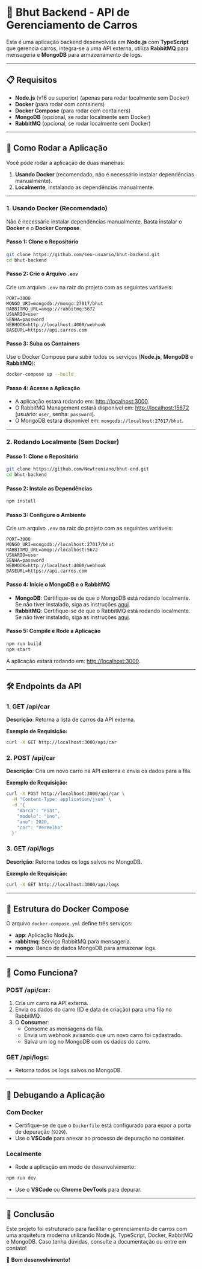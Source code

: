 # 🚗 Bhut Backend - API de Gerenciamento de Carros

Esta é uma aplicação backend desenvolvida em **Node.js** com **TypeScript** que gerencia carros, integra-se a uma API externa, utiliza **RabbitMQ** para mensageria e **MongoDB** para armazenamento de logs.

---

## 📋 Requisitos

- **Node.js** (v16 ou superior) (apenas para rodar localmente sem Docker)
- **Docker** (para rodar com containers)
- **Docker Compose** (para rodar com containers)
- **MongoDB** (opcional, se rodar localmente sem Docker)
- **RabbitMQ** (opcional, se rodar localmente sem Docker)

---

## 🚀 Como Rodar a Aplicação

Você pode rodar a aplicação de duas maneiras:
1. **Usando Docker** (recomendado, não é necessário instalar dependências manualmente).
2. **Localmente**, instalando as dependências manualmente.

---

### 1. Usando Docker (Recomendado)

Não é necessário instalar dependências manualmente. Basta instalar o **Docker** e o **Docker Compose**.

#### Passo 1: Clone o Repositório

```bash
git clone https://github.com/seu-usuario/bhut-backend.git
cd bhut-backend
```

#### Passo 2: Crie o Arquivo `.env`

Crie um arquivo `.env` na raiz do projeto com as seguintes variáveis:

```
PORT=3000
MONGO_URI=mongodb://mongo:27017/bhut
RABBITMQ_URL=amqp://rabbitmq:5672
USUARIO=user
SENHA=password
WEBHOOK=http://localhost:4000/webhook
BASEURL=https://api.carros.com
```

#### Passo 3: Suba os Containers

Use o Docker Compose para subir todos os serviços (**Node.js**, **MongoDB** e **RabbitMQ**):

```bash
docker-compose up --build
```

#### Passo 4: Acesse a Aplicação

- A aplicação estará rodando em: [http://localhost:3000](http://localhost:3000).
- O RabbitMQ Management estará disponível em: [http://localhost:15672](http://localhost:15672) (usuário: `user`, senha: `password`).
- O MongoDB estará disponível em: `mongodb://localhost:27017/bhut`.

---

### 2. Rodando Localmente (Sem Docker)

#### Passo 1: Clone o Repositório

```bash
git clone https://github.com/Newtroniano/bhut-end.git
cd bhut-backend
```

#### Passo 2: Instale as Dependências

```bash
npm install
```

#### Passo 3: Configure o Ambiente

Crie um arquivo `.env` na raiz do projeto com as seguintes variáveis:

```
PORT=3000
MONGO_URI=mongodb://localhost:27017/bhut
RABBITMQ_URL=amqp://localhost:5672
USUARIO=user
SENHA=password
WEBHOOK=http://localhost:4000/webhook
BASEURL=https://api.carros.com
```

#### Passo 4: Inicie o MongoDB e o RabbitMQ

- **MongoDB**: Certifique-se de que o MongoDB está rodando localmente. Se não tiver instalado, siga as instruções [aqui](https://www.mongodb.com/docs/manual/installation/).
- **RabbitMQ**: Certifique-se de que o RabbitMQ está rodando localmente. Se não tiver instalado, siga as instruções [aqui](https://www.rabbitmq.com/download.html).

#### Passo 5: Compile e Rode a Aplicação

```bash
npm run build
npm start
```

A aplicação estará rodando em: [http://localhost:3000](http://localhost:3000).

---

## 🛠️ Endpoints da API

### 1. **GET /api/car**
**Descrição**: Retorna a lista de carros da API externa.

**Exemplo de Requisição:**
```bash
curl -X GET http://localhost:3000/api/car
```

### 2. **POST /api/car**
**Descrição**: Cria um novo carro na API externa e envia os dados para a fila.

**Exemplo de Requisição:**
```bash
curl -X POST http://localhost:3000/api/car \
  -H "Content-Type: application/json" \
  -d '{
    "marca": "Fiat",
    "modelo": "Uno",
    "ano": 2020,
    "cor": "Vermelho"
  }'
```

### 3. **GET /api/logs**
**Descrição**: Retorna todos os logs salvos no MongoDB.

**Exemplo de Requisição:**
```bash
curl -X GET http://localhost:3000/api/logs
```

---

## 🐳 Estrutura do Docker Compose

O arquivo `docker-compose.yml` define três serviços:

- **app**: Aplicação Node.js.
- **rabbitmq**: Serviço RabbitMQ para mensageria.
- **mongo**: Banco de dados MongoDB para armazenar logs.

---

## 🧠 Como Funciona?

### **POST /api/car:**

1. Cria um carro na API externa.
2. Envia os dados do carro (ID e data de criação) para uma fila no RabbitMQ.
3. O **Consumer**:
   - Consome as mensagens da fila.
   - Envia um webhook avisando que um novo carro foi cadastrado.
   - Salva um log no MongoDB com os dados do carro.

### **GET /api/logs:**

- Retorna todos os logs salvos no MongoDB.

---

## 🐛 Debugando a Aplicação

### **Com Docker**

- Certifique-se de que o `Dockerfile` está configurado para expor a porta de depuração (`9229`).
- Use o **VSCode** para anexar ao processo de depuração no container.

### **Localmente**

- Rode a aplicação em modo de desenvolvimento:

```bash
npm run dev
```

- Use o **VSCode** ou **Chrome DevTools** para depurar.

---

## 📜 Conclusão

Este projeto foi estruturado para facilitar o gerenciamento de carros com uma arquitetura moderna utilizando Node.js, TypeScript, Docker, RabbitMQ e MongoDB. Caso tenha dúvidas, consulte a documentação ou entre em contato!

🚀 **Bom desenvolvimento!**
